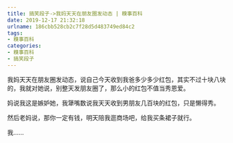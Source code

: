 ```yaml
---
title: 搞笑段子->我妈天天在朋友圈发动态 | 糗事百科
date: 2019-12-17 21:32:18
urlname: 186cbb528cb2c7f28d5d483749ed84c2
tags: 
- 糗事百科
categories:
- 糗事百科
- 搞笑段子
---
```

我妈天天在朋友圈发动态，说自己今天收到我爸多少多少红包，其实不过十块八块的，我就对她说，别整天发朋友圈了，那么小的红包不值当秀恩爱。

妈说我这是嫉妒她，我犟嘴数说我天天收到男朋友几百块的红包，只是懒得秀。

然后老妈说，那你一定有钱，明天陪我逛商场吧，给我买条裙子就行。

我……



